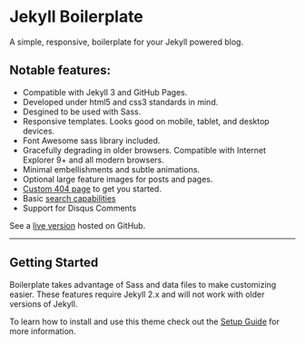 # Jekyll Boilerplate

A simple, responsive, boilerplate for your Jekyll powered blog.

## Notable features:

* Compatible with Jekyll 3 and GitHub Pages.
* Developed under html5 and css3 standards in mind.
* Desgined to be used with Sass.
* Responsive templates. Looks good on mobile, tablet, and desktop devices.
* Font Awesome sass library included.
* Gracefully degrading in older browsers. Compatible with Internet Explorer 9+ and all modern browsers.
* Minimal embellishments and subtle animations.
* Optional large feature images for posts and pages.
* [Custom 404 page](http://404.html) to get you started.
* Basic [search capabilities](https://github.com/mathaywarduk/jekyll-search)
* Support for Disqus Comments

See a [live version](http://) hosted on GitHub.

---

## Getting Started

Boilerplate takes advantage of Sass and data files to make customizing easier. These features require Jekyll 2.x and will not work with older versions of Jekyll.

To learn how to install and use this theme check out the [Setup Guide](http://) for more information.

